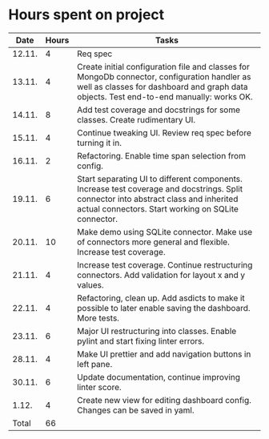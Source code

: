 # Hours spent on project

|Date|Hours|Tasks|
|---|---|---|
|12.11.|4|Req spec|
|13.11.|4|Create initial configuration file and classes for MongoDb connector, configuration handler as well as classes for dashboard and graph data objects. Test end-to-end manually: works OK.|
|14.11.|8|Add test coverage and docstrings for some classes. Create rudimentary UI.|
|15.11.|4|Continue tweaking UI. Review req spec before turning it in.|
|16.11.|2|Refactoring. Enable time span selection from config.|
|19.11.|6|Start separating UI to different components. Increase test coverage and docstrings. Split connector into abstract class and inherited actual connectors. Start working on SQLite connector.|
|20.11.|10|Make demo using SQLite connector. Make use of connectors more general and flexible. Increase test coverage.|
|21.11.|4|Increase test coverage. Continue restructuring connectors. Add validation for layout x and y values.|
|22.11.|4|Refactoring, clean up. Add asdicts to make it possible to later enable saving the dashboard. More tests.|
|23.11.|6|Major UI restructuring into classes. Enable pylint and start fixing linter errors.|
|28.11.|4|Make UI prettier and add navigation buttons in left pane.|
|30.11.|6|Update documentation, continue improving linter score.|
|1.12.|4|Create new view for editing dashboard config. Changes can be saved in yaml.|
|Total|66||
